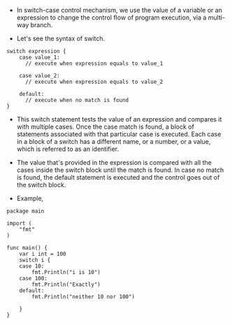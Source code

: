 * In switch-case control mechanism, we use the value of a variable or an expression to change the control flow of program execution, via a multi-way branch. 

* Let's see the syntax of switch. 

```
switch expression {
    case value_1:
      // execute when expression equals to value_1
      
    case value_2:
      // execute when expression equals to value_2
      
    default: 
      // execute when no match is found 
}
```

* This switch statement tests the value of an expression and compares it with multiple cases. Once the case match is found, a block of statements associated with that particular case is executed. Each case in a block of a switch has a different name, or a number, or a value, which is referred to as an identifier. 

* The value that's provided in the expression is compared with all the cases inside the switch block until the match is found. In case no match is found, the default statement is executed and the control goes out of the switch block. 

* Example, 

```
package main

import (
	"fmt"
)

func main() {
	var i int = 100
	switch i {
	case 10:
		fmt.Println("i is 10")
	case 100:
		fmt.Println("Exactly")
	default:
		fmt.Println("neither 10 nor 100")

	}
}
```
